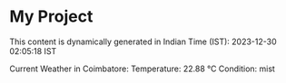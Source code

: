 # My Project

This content is dynamically generated in Indian Time (IST): 2023-12-30 02:05:18 IST


Current Weather in Coimbatore:
Temperature: 22.88 °C
Condition: mist
